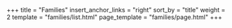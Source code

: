 +++
title = "Families"
insert_anchor_links = "right"
sort_by = "title"
weight = 2
template = "families/list.html"
page_template = "families/page.html"
+++